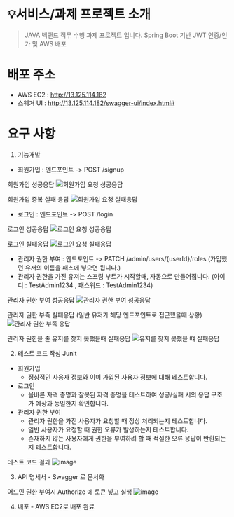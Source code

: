 # 💡서비스/과제 프로젝트 소개

> JAVA 벡앤드 직무 수행 과제 프로젝트 입니다.
> Spring Boot 기반 JWT 인증/인가 및 AWS 배포

# 배포 주소

- AWS EC2 : http://13.125.114.182
- 스웨거 UI : http://13.125.114.182/swagger-ui/index.html#

# 요구 사항

1. 기능개발

- 회원가입 : 엔드포인트 -> POST /signup
  
회원가입 성공응답
![회원가입 요청 성공응답](https://github.com/user-attachments/assets/6fa4f298-63ba-4f5d-8f51-9ecc02a87d13)

회원가입 중복 실패 응답
![회원가입 요청 실패응답](https://github.com/user-attachments/assets/c3ef0bdf-3e58-4009-8db3-8b29441813f3)

- 로그인 : 엔드포인트 -> POST /login

로그인 성공응답
![로그인 요청 성공응답](https://github.com/user-attachments/assets/f37d871c-664a-4438-bfed-7ef683df5ca5)  

로그인 실패응답
![로그인 요청 실패응답](https://github.com/user-attachments/assets/ac4ed6fd-6132-4d68-b105-d2979abcc14f)
  
- 관리자 권한 부여 : 엔드포인트 -> PATCH /admin/users/{userId}/roles (가입했던 유저의 이름을 패스에 넣으면 됩니다.)
- 관리자 권한을 가진 유저는 스프링 부트가 시작할때, 자동으로 만들어집니다. (아이디 : TestAdmin1234 , 패스워드 : TestAdmin1234)

관리자 권한 부여 성공응답
![관리자 권한 부여 성공응답](https://github.com/user-attachments/assets/5871d17e-5812-4397-9687-b52dc0df23d8)  

관리자 권한 부족 실패응답 (일반 유저가 해당 엔드포인트로 접근했을때 상황)
![관리자 권한 부족 응답](https://github.com/user-attachments/assets/b565bb79-53f8-48be-868c-b453cea56d66)  

관리자 권한을 줄 유저를 찾지 못했을때 실패응답
![유저를 찾지 못했을 떄 실패응답](https://github.com/user-attachments/assets/7b9b0546-231a-42ce-a589-70f25691669d)

2. 테스트 코드 작성 Junit
- 회원가입
    - 정상적인 사용자 정보와 이미 가입된 사용자 정보에 대해 테스트합니다.
- 로그인
    - 올바른 자격 증명과 잘못된 자격 증명을 테스트하여 성공/실패 시의 응답 구조가 예상과 동일한지 확인합니다.
- 관리자 권한 부여
    - 관리자 권한을 가진 사용자가 요청할 때 정상 처리되는지 테스트합니다.
    - 일반 사용자가 요청할 때 권한 오류가 발생하는지 테스트합니다.
    - 존재하지 않는 사용자에게 권한을 부여하려 할 때 적절한 오류 응답이 반환되는지 테스트합니다.
 
테스트 코드 결과
![image](https://github.com/user-attachments/assets/6b533c4d-a302-4c1b-b998-80dec8848084)  

3. API 명세서 - Swagger 로 문서화

어드민 권한 부여시 Authorize 에 토큰 넣고 실행
![image](https://github.com/user-attachments/assets/9f60c0f6-0d6e-4c87-872a-de6793fabdde)

4. 배포 - AWS EC2로 배포 완료
